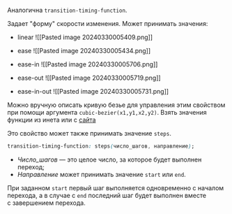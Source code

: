 Аналогична `transition-timing-function`.

Задает "форму" скорости изменения. Может принимать значения:

- linear
![[Pasted image 20240330005409.png]]

- ease
![[Pasted image 20240330005434.png]]

- ease-in
![[Pasted image 20240330005706.png]]

- ease-out
![[Pasted image 20240330005719.png]]

- ease-in-out
![[Pasted image 20240330005731.png]]

Можно вручную описать кривую безье для управления этим свойством при помощи аргумента `cubic-bezier(x1,y1,x2,y2)`. Взять значения функции из инета или с [сайта](https://cubic-bezier.com)

Это свойство может также принимать значение `steps`.
```css
transition-timing-function: steps(число_шагов, направление);
```

- _Число_шагов_ — это целое число, за которое будет выполнен переход;
- _Направление_ может принимать значение `start` или `end`.

При заданном `start` первый шаг выполняется одновременно с началом перехода, а в случае c `end` последний шаг будет выполнен вместе с завершением перехода.

